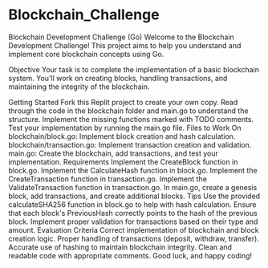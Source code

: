# Blockchain_Challenge
Blockchain Development Challenge (Go)
Welcome to the Blockchain Development Challenge! This project aims to help you understand and implement core blockchain concepts using Go.

Objective
Your task is to complete the implementation of a basic blockchain system. You'll work on creating blocks, handling transactions, and maintaining the integrity of the blockchain.

Getting Started
Fork this Replit project to create your own copy.
Read through the code in the blockchain folder and main.go to understand the structure.
Implement the missing functions marked with TODO comments.
Test your implementation by running the main.go file.
Files to Work On
blockchain/block.go: Implement block creation and hash calculation.
blockchain/transaction.go: Implement transaction creation and validation.
main.go: Create the blockchain, add transactions, and test your implementation.
Requirements
Implement the CreateBlock function in block.go.
Implement the CalculateHash function in block.go.
Implement the CreateTransaction function in transaction.go.
Implement the ValidateTransaction function in transaction.go.
In main.go, create a genesis block, add transactions, and create additional blocks.
Tips
Use the provided calculateSHA256 function in block.go to help with hash calculation.
Ensure that each block's PreviousHash correctly points to the hash of the previous block.
Implement proper validation for transactions based on their type and amount.
Evaluation Criteria
Correct implementation of blockchain and block creation logic.
Proper handling of transactions (deposit, withdraw, transfer).
Accurate use of hashing to maintain blockchain integrity.
Clean and readable code with appropriate comments.
Good luck, and happy coding!
